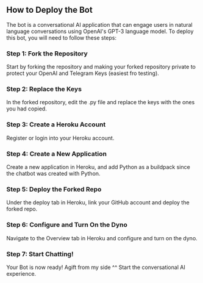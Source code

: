 <h2>How to Deploy the Bot</h2>
<p>The bot is a conversational AI application that can engage users in natural language conversations using OpenAI's GPT-3 language model. To deploy this bot, you will need to follow these steps:</p>
<h3>Step 1: Fork the Repository</h3>
<p>Start by forking the repository and making your forked repository private to protect your OpenAI and Telegram Keys (easiest fro testing).</p>
<h3>Step 2: Replace the Keys</h3>
<p>In the forked repository, edit the .py file and replace the keys with the ones you had copied.</p>
<h3>Step 3: Create a Heroku Account</h3>
<p>Register or login into your Heroku account.</p>
<h3>Step 4: Create a New Application</h3>
<p>Create a new application in Heroku, and add Python as a buildpack since the chatbot was created with Python.</p>
<h3>Step 5: Deploy the Forked Repo</h3>
<p>Under the deploy tab in Heroku, link your GitHub account and deploy the forked repo.</p>
<h3>Step 6: Configure and Turn On the Dyno</h3>
<p>Navigate to the Overview tab in Heroku and configure and turn on the dyno.</p>
<h3>Step 7: Start Chatting!</h3>
<p>Your Bot is now ready! Agift from my side ^^ Start the conversational AI experience.</p>

<div align="center">
  <a href="https://www.instagram.com/_de_rossi__/"
  </a>
</div>
